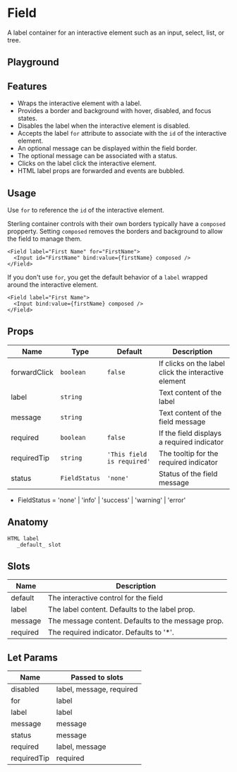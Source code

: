 # Field

A label container for an interactive element such as an input, select, list, or tree.

<script>
    import Playground from './FieldPlayground.svelte';
</script>

## Playground

<Playground />

## Features

- Wraps the interactive element with a label.
- Provides a border and background with hover, disabled, and focus states.
- Disables the label when the interactive element is disabled.
- Accepts the label `for` attribute to associate with the `id` of the interactive element.
- An optional message can be displayed within the field border.
- The optional message can be associated with a status.
- Clicks on the label click the interactive element.
- HTML label props are forwarded and events are bubbled.

## Usage

Use `for` to reference the `id` of the interactive element.

Sterling container controls with their own borders typically have a `composed` propperty.
Setting `composed` removes the borders and background to allow the field to manage them.

```svelte
<Field label="First Name" for="FirstName">
  <Input id="FirstName" bind:value={firstName} composed />
</Field>
```

If you don't use `for`, you get the default behavior of a `label` wrapped
around the interactive element.

```svelte
<Field label="First Name">
  <Input bind:value={firstName} composed />
</Field>
```

## Props

| Name         | Type          | Default                    | Description                                          |
| ------------ | ------------- | -------------------------- | ---------------------------------------------------- |
| forwardClick | `boolean`     | `false`                    | If clicks on the label click the interactive element |
| label        | `string`      |                            | Text content of the label                            |
| message      | `string`      |                            | Text content of the field message                    |
| required     | `boolean`     | `false`                    | If the field displays a required indicator           |
| requiredTip  | `string`      | `'This field is required'` | The tooltip for the required indicator               |
| status       | `FieldStatus` | `'none'`                   | Status of the field message                          |

- FieldStatus = 'none' | 'info' | 'success' | 'warning' | 'error'

## Anatomy

```
HTML label
   _default_ slot
```

## Slots

| Name     | Description                                        |
| -------- | -------------------------------------------------- |
| default  | The interactive control for the field              |
| label    | The label content. Defaults to the label prop.     |
| message  | The message content. Defaults to the message prop. |
| required | The required indicator. Defaults to '\*'.          |

## Let Params

| Name        | Passed to slots          |
| ----------- | ------------------------ |
| disabled    | label, message, required |
| for         | label                    |
| label       | label                    |
| message     | message                  |
| status      | message                  |
| required    | label, message           |
| requiredTip | required                 |
